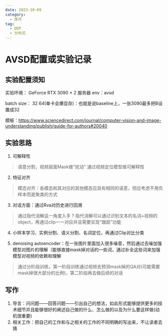 ```yaml
---
date: 2023-10-09
category:
  - 炼丹
tag:
  - DDP
  - 分布式
---
```

# AVSD配置或实验记录
## 实验配置须知
实验环境： GeForce RTX 3090  × 2
服务器 env：avsd 

batch size： 32 64(单卡会爆显存)：也就是说baseline上，一张3090最多把B设置成32

模板：https://www.sciencedirect.com/journal/computer-vision-and-image-understanding/publish/guide-for-authors#20040

## 实验思路
1. 可解释性
>语意分割，视频层面Mask做"扰动"
 通过视频定位模型做可解释性

2. 特征对齐
> 模态对齐：各模态和其对应的其他模态应具有相同的语意，但应考虑不用负样本而是聚类的方式

3. 对话方面：通过Rva对历史进行回溯
> 通过指代消解这一角度入手 ?
> 指代消解可以通过识别文本的名词+视频的object，再通过clip一一对应并且需要实现“跟踪”功能

4. 小样本学习、实例分割、语义分割、名词定位，再通过Clip对比分类

5. denoising autoencoder：在一张图片里面加入很多噪音，然后通过去噪加强模型对图片的理解（能够直接mask掉对话的一些词，通过补全这些词来加强模型对视频的依赖和理解
> 通过分阶段训练，第一阶段训练通过视频去预测mask掉的QA对(可能需要mask掉很大部分的比例)，第二阶段再去做后续的对话

## 写作
1. 导言：问问题——回答问题——引出自己的想法，如此形式能够提供更多的技术细节并且能够很好的阐述自己做的什么、怎么做的以及为什么要这样做(动机很重要)
2. 相关工作：把自己的工作和与之相关的工作的不同明确的写出来，不让读者去猜